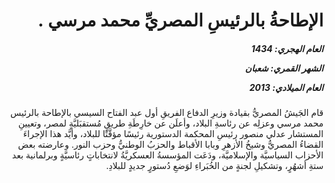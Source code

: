 <h1 dir="rtl">الإطاحةُ بالرئيسِ المصريِّ محمد مرسي .</h1>

<h5 dir="rtl">العام الهجري:  1434

الشهر القمري: شعبان

العام الميلادي: 2013</h5>

<p dir="rtl">قام الجَيشُ المصريُّ بقيادة وزيرِ الدفاع الفريقِ أول عبد الفتاح السيسي بالإطاحة بالرئيس محمد مرسي وعزلِه عن رئاسةِ البلاد، وأعلَن عن خارِطَةِ طريقٍ مُستقبَليَّةٍ لمصر، وتعيينِ المستشار عدلي منصور رئيسِ المحكمة الدستورية رئيسًا مؤقَّتًا للبلاد، وأيَّد هذا الإجراءَ القضاءُ المصريُّ وشيخُ الأزهرِ وبابا الأقباط والحزبُ الوطنيُّ وحزب النور. وعارضته بعض الأحزاب السياسيَّة والإسلاميَّة، ودَعَت المؤسسةُ العسكريَّةُ لانتخاباتٍ رئاسيَّةٍ وبرلمانية بعد ستةِ أشهُرٍ، وتشكيلِ لجنةٍ من الخُبَراءِ لوَضعِ دُستورٍ جديدٍ للبلادِ.</p></br>
